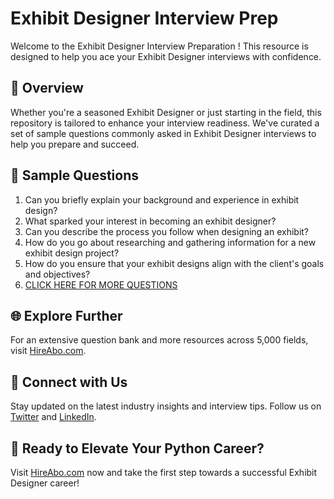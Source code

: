 # Exhibit Designer Interview Prep

Welcome to the Exhibit Designer Interview Preparation ! This resource is designed to help you ace your Exhibit Designer interviews with confidence.

## 🚀 Overview

Whether you're a seasoned Exhibit Designer or just starting in the field, this repository is tailored to enhance your interview readiness. We've curated a set of sample questions commonly asked in Exhibit Designer interviews to help you prepare and succeed.

## 📝 Sample Questions

1. Can you briefly explain your background and experience in exhibit design?
2. What sparked your interest in becoming an exhibit designer?
3. Can you describe the process you follow when designing an exhibit?
4. How do you go about researching and gathering information for a new exhibit design project?
5. How do you ensure that your exhibit designs align with the client's goals and objectives?
6. [CLICK HERE FOR MORE QUESTIONS](https://hireabo.com/job/6_3_18/Exhibit%20Designer)

## 🌐 Explore Further

For an extensive question bank and more resources across 5,000 fields, visit [HireAbo.com](https://www.hireabo.com).

## 📱 Connect with Us

Stay updated on the latest industry insights and interview tips. Follow us on [Twitter](https://twitter.com/hireabo) and [LinkedIn](https://www.linkedin.com/in/hire-abo-3609972a8/).

## 🚀 Ready to Elevate Your Python Career?

Visit [HireAbo.com](https://www.hireabo.com) now and take the first step towards a successful Exhibit Designer career!